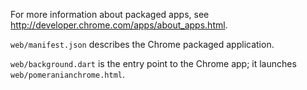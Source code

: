 For more information about packaged apps, see
http://developer.chrome.com/apps/about_apps.html.

`web/manifest.json` describes the Chrome packaged application.

`web/background.dart` is the entry point to the Chrome app; it launches
`web/pomeranianchrome.html`.
